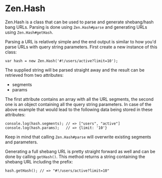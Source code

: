 # Zen.Hash

Zen.Hash is a class that can be used to parse and generate shebang/hash bang
URLs. Parsing is done using ``Zen.Hash#parse`` and generating URLs using
``Zen.Hash#getHash``.

Parsing a URL is relatively simple and the end output is similar to how you'd
parse URLs with query string parameters. First create a new instance of this
class:

    var hash = new Zen.Hash('#!/users/active?limit=10');

The supplied string will be parsed straight away and the result can be
retrieved from two attributes:

* segments
* params

The first attribute contains an array with all the URL segments, the second
one is an object containing all the query string parameters. In case of the
above example that would lead to the following data being stored in these
attributes:

    console.log(hash.segments); // => ["users", "active"]
    console.log(hash.params);   // => {limit: '10'}

Keep in mind that calling ``Zen.Hash#parse`` will overwrite existing segments
and parameters.

Generating a full shebang URL is pretty straight forward as well and can be done
by calling ``getHash()``. This method returns a string containing the shebang
URL including the prefix:

    hash.getHash(); // => "#!/users/active?limit=10"
